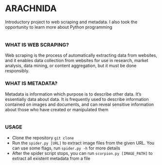 # ARACHNIDA

Introductory project to web scraping and metadata. I also took the opportunity to learn more about Python programming
<br/><br/>

### WHAT IS WEB SCRAPING?
Web scraping is the process of automatically extracting data from websites, and it enables data collection from websites for use in research, market analysis, data mining, or content aggregation, but it must be done responsibly.

### WHAT IS METADATA?

Metadata is information which purpose is to describe other data. It’s essentially data about data. It is frequently used to describe information contained on images and documents, and can reveal sensitive information about those who have created or manipulated them
<br/><br/>

### USAGE

- Clone the repository `git clone`
- Run the `spider.py [URL]` to extract image files from the given URL. You can use some flags, run `spider.py -h` for more details
- After the spider script stops, you can run `scorpion.py [IMAGE_PATH]` to extract all existent metadata from a file
